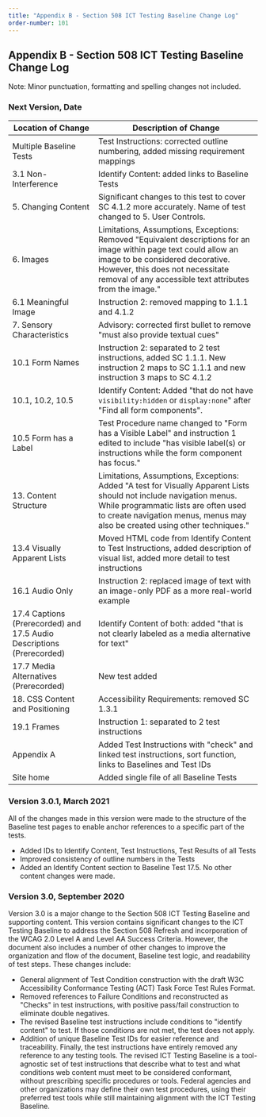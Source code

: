 ```yaml
---
title: "Appendix B - Section 508 ICT Testing Baseline Change Log"
order-number: 101
---
```

## Appendix B - Section 508 ICT Testing Baseline Change Log
Note: Minor punctuation, formatting and spelling changes not included.

### Next Version, Date

| Location of Change | Description of Change |
|--------------------|-----------------------|
| Multiple Baseline Tests | Test Instructions: corrected outline numbering, added missing requirement mappings |
| 3.1 Non-Interference | Identify Content: added links to Baseline Tests |
| 5. Changing Content | Significant changes to this test to cover SC 4.1.2 more accurately. Name of test changed to 5. User Controls. |
| 6. Images | Limitations, Assumptions, Exceptions: Removed "Equivalent descriptions for an image within page text could allow an image to be considered decorative. However, this does not necessitate removal of any accessible text attributes from the image." |
| 6.1 Meaningful Image | Instruction 2: removed mapping to 1.1.1 and 4.1.2 |
| 7. Sensory Characteristics | Advisory: corrected first bullet to remove "must also provide textual cues" |
| 10.1 Form Names | Instruction 2: separated to 2 test instructions, added SC 1.1.1. New instruction 2 maps to SC 1.1.1 and new instruction 3 maps to SC 4.1.2 |
| 10.1, 10.2, 10.5 | Identify Content: Added "that do not have <code>visibility:hidden</code> or <code>display:none</code>" after "Find all form components". | 
| 10.5 Form has a Label | Test Procedure name changed to "Form has a Visible Label" and instruction 1 edited to include "has visible label(s) or instructions while the form component has focus." |
| 13. Content Structure | Limitations, Assumptions, Exceptions: Added "A test for Visually Apparent Lists should not include navigation menus. While programmatic lists are often used to create navigation menus, menus may also be created using other techniques." |
| 13.4 Visually Apparent Lists | Moved HTML code from Identify Content to Test Instructions, added description of visual list, added more detail to test instructions |
| 16.1 Audio Only | Instruction 2: replaced image of text with an image-only PDF as a more real-world example |
| 17.4 Captions (Prerecorded) and 17.5 Audio Descriptions (Prerecorded) | Identify Content of both: added "that is not clearly labeled as a media alternative for text" |
| 17.7 Media Alternatives (Prerecorded) | New test added |
| 18. CSS Content and Positioning | Accessibility Requirements: removed SC 1.3.1 |
| 19.1 Frames | Instruction 1: separated to 2 test instructions |
| Appendix A | Added Test Instructions with "check" and linked test instructions, sort function, links to Baselines and Test IDs |
| Site home | Added single file of all Baseline Tests | 

### Version 3.0.1, March 2021
All of the changes made in this version were made to the structure of the Baseline test pages to enable anchor references to a specific part of the tests.
  * Added IDs to Identify Content, Test Instructions, Test Results of all Tests
  * Improved consistency of outline numbers in the Tests
  * Added an Identify Content section to Baseline Test 17.5. No other content changes were made.

### Version 3.0, September 2020
Version 3.0 is a major change to the Section 508 ICT Testing Baseline and supporting content. This version contains significant changes to the ICT Testing Baseline to address the Section 508 Refresh and incorporation of the WCAG 2.0 Level A and Level AA Success Criteria. However, the document also includes a number of other changes to improve the organization and flow of the document, Baseline test logic, and readability of test steps. These changes include:
  * General alignment of Test Condition construction with the draft W3C Accessibility Conformance Testing (ACT) Task Force Test Rules Format.
  * Removed references to Failure Conditions and reconstructed as "Checks" in test instructions, with positive pass/fail construction to eliminate double negatives.
  * The revised Baseline test instructions include conditions to "identify content" to test. If those conditions are not met, the test does not apply.
  * Addition of unique Baseline Test IDs for easier reference and traceability.
Finally, the test instructions have entirely removed any reference to any testing tools. The revised ICT Testing Baseline is a tool-agnostic set of test instructions that describe what to test and what conditions web content must meet to be considered conformant, without prescribing specific procedures or tools. Federal agencies and other organizations may define their own test procedures, using their preferred test tools while still maintaining alignment with the ICT Testing Baseline. 
